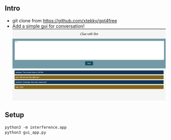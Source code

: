 ## Intro
- git clone from https://github.com/xtekky/gpt4free
- Add a simple gui for conversation!
![img.png](result_readme%2Fimg.png)

## Setup

```commandline
python3 -m interference.app
python3 gui_app.py
```